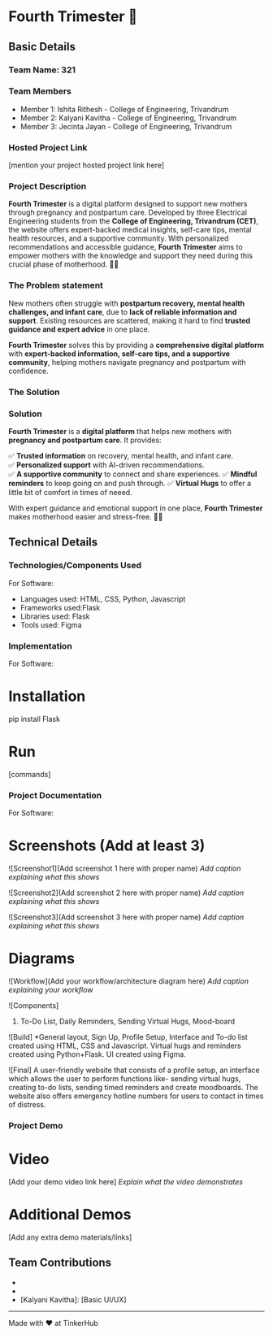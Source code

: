 # Fourth Trimester 🎯


## Basic Details
### Team Name: 321


### Team Members
- Member 1: Ishita Rithesh - College of Engineering, Trivandrum
- Member 2: Kalyani Kavitha - College of Engineering, Trivandrum
- Member 3: Jecinta Jayan - College of Engineering, Trivandrum

### Hosted Project Link
[mention your project hosted project link here]

### Project Description
**Fourth Trimester** is a digital platform designed to support new mothers through pregnancy and postpartum care. Developed by three Electrical Engineering students from the **College of Engineering, Trivandrum (CET)**, the website offers expert-backed medical insights, self-care tips, mental health resources, and a supportive community. With personalized recommendations and accessible guidance, **Fourth Trimester** aims to empower mothers with the knowledge and support they need during this crucial phase of motherhood. 🚀💜

### The Problem statement 
New mothers often struggle with **postpartum recovery, mental health challenges, and infant care**, due to **lack of reliable information and support**. Existing resources are scattered, making it hard to find **trusted guidance and expert advice** in one place.  

**Fourth Trimester** solves this by providing a **comprehensive digital platform** with **expert-backed information, self-care tips, and a supportive community**, helping mothers navigate pregnancy and postpartum with confidence.

### The Solution
### **Solution**  

**Fourth Trimester** is a **digital platform** that helps new mothers with **pregnancy and postpartum care**. It provides:  

✅ **Trusted information** on recovery, mental health, and infant care.  
✅ **Personalized support** with AI-driven recommendations.  
✅ **A supportive community** to connect and share experiences.
✅ **Mindful reminders** to keep going on and push through.
✅ **Virtual Hugs** to offer a little bit of comfort in times of neeed.

With expert guidance and emotional support in one place, **Fourth Trimester** makes motherhood easier and stress-free. 💜🚀

## Technical Details
### Technologies/Components Used
For Software:
- Languages used: HTML, CSS, Python, Javascript
- Frameworks used:Flask
- Libraries used: Flask
- Tools used: Figma


### Implementation
For Software:
# Installation
pip install Flask


# Run
[commands]

### Project Documentation
For Software:

# Screenshots (Add at least 3)
![Screenshot1](Add screenshot 1 here with proper name)
*Add caption explaining what this shows*

![Screenshot2](Add screenshot 2 here with proper name)
*Add caption explaining what this shows*

![Screenshot3](Add screenshot 3 here with proper name)
*Add caption explaining what this shows*

# Diagrams
![Workflow](Add your workflow/architecture diagram here)
*Add caption explaining your workflow*

![Components]
1. To-Do List, Daily Reminders, Sending Virtual Hugs, Mood-board

![Build]
*General layout, Sign Up, Profile Setup, Interface and To-do list created using HTML, CSS and Javascript.
Virtual hugs and reminders created using Python+Flask.
UI created using Figma.

![Final]
A user-friendly website that consists of a profile setup, an interface which allows the user to perform functions like- sending virtual hugs, creating to-do lists, sending timed reminders and create moodboards. The website also offers emergency hotline numbers for users to contact in times of distress.

### Project Demo
# Video
[Add your demo video link here]
*Explain what the video demonstrates*

# Additional Demos
[Add any extra demo materials/links]

## Team Contributions
- [Jecinta Jayan]: [Flask]
- [Ishita Rithesh]: [Front-end]
- [Kalyani Kavitha]: [Basic UI/UX]

---
Made with ❤️ at TinkerHub
